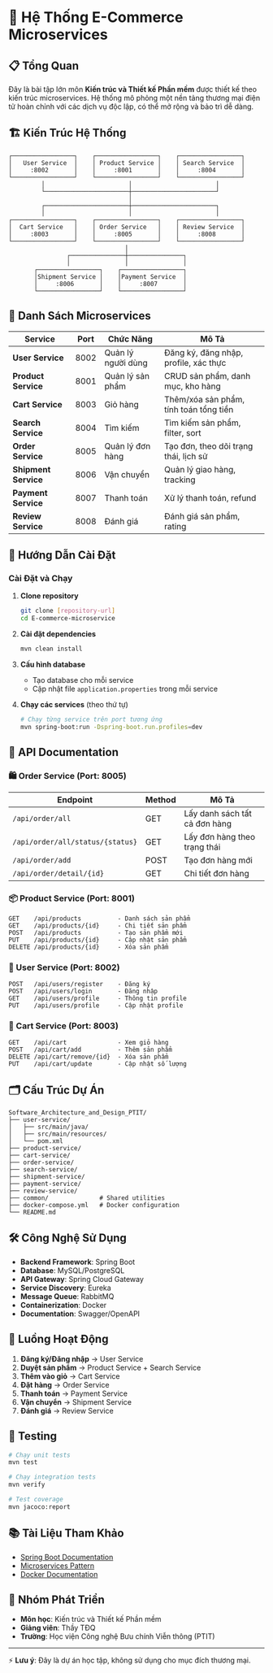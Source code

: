 # 🛒 Hệ Thống E-Commerce Microservices


## 📋 Tổng Quan

Đây là bài tập lớn môn **Kiến trúc và Thiết kế Phần mềm** được thiết kế theo kiến trúc microservices. Hệ thống mô phỏng một nền tảng thương mại điện tử hoàn chỉnh với các dịch vụ độc lập, có thể mở rộng và bảo trì dễ dàng.

## 🏗️ Kiến Trúc Hệ Thống

```
┌─────────────────┐    ┌─────────────────┐    ┌─────────────────┐
│   User Service  │    │ Product Service │    │ Search Service  │
│     :8002       │    │     :8001       │    │     :8004       │
└─────────────────┘    └─────────────────┘    └─────────────────┘
         │                       │                       │
         └───────────────────────┼───────────────────────┘
                                 │
         ┌───────────────────────┼───────────────────────┐
         │                       │                       │
┌─────────────────┐    ┌─────────────────┐    ┌─────────────────┐
│  Cart Service   │    │ Order Service   │    │ Review Service  │
│     :8003       │    │     :8005       │    │     :8008       │
└─────────────────┘    └─────────────────┘    └─────────────────┘
                                │
                ┌───────────────┼───────────────┐
                │               │               │
       ┌─────────────────┐    ┌─────────────────┐
       │Shipment Service │    │Payment Service  │
       │     :8006       │    │     :8007       │
       └─────────────────┘    └─────────────────┘
```

## 🔧 Danh Sách Microservices

| Service | Port | Chức Năng | Mô Tả |
|---------|------|-----------|-------|
| **User Service** | 8002 | Quản lý người dùng | Đăng ký, đăng nhập, profile, xác thực |
| **Product Service** | 8001 | Quản lý sản phẩm | CRUD sản phẩm, danh mục, kho hàng |
| **Cart Service** | 8003 | Giỏ hàng | Thêm/xóa sản phẩm, tính toán tổng tiền |
| **Search Service** | 8004 | Tìm kiếm | Tìm kiếm sản phẩm, filter, sort |
| **Order Service** | 8005 | Quản lý đơn hàng | Tạo đơn, theo dõi trạng thái, lịch sử |
| **Shipment Service** | 8006 | Vận chuyển | Quản lý giao hàng, tracking |
| **Payment Service** | 8007 | Thanh toán | Xử lý thanh toán, refund |
| **Review Service** | 8008 | Đánh giá | Đánh giá sản phẩm, rating |

## 🚀 Hướng Dẫn Cài Đặt



### Cài Đặt và Chạy

1. **Clone repository**
   ```bash
   git clone [repository-url]
   cd E-commerce-microservice


   ```

2. **Cài đặt dependencies**
   ```bash
   mvn clean install
   ```

3. **Cấu hình database**
   - Tạo database cho mỗi service
   - Cập nhật file `application.properties` trong mỗi service

4. **Chạy các services** (theo thứ tự)
   ```bash
   # Chạy từng service trên port tương ứng
   mvn spring-boot:run -Dspring-boot.run.profiles=dev
   ```

## 📡 API Documentation

### 🛍️ Order Service (Port: 8005)

| Endpoint | Method | Mô Tả |
|----------|--------|-------|
| `/api/order/all` | GET | Lấy danh sách tất cả đơn hàng |
| `/api/order/all/status/{status}` | GET | Lấy đơn hàng theo trạng thái |
| `/api/order/add` | POST | Tạo đơn hàng mới |
| `/api/order/detail/{id}` | GET | Chi tiết đơn hàng |

### 📦 Product Service (Port: 8001)
```
GET    /api/products          - Danh sách sản phẩm
GET    /api/products/{id}     - Chi tiết sản phẩm
POST   /api/products          - Tạo sản phẩm mới
PUT    /api/products/{id}     - Cập nhật sản phẩm
DELETE /api/products/{id}     - Xóa sản phẩm
```

### 👤 User Service (Port: 8002)
```
POST   /api/users/register    - Đăng ký
POST   /api/users/login       - Đăng nhập
GET    /api/users/profile     - Thông tin profile
PUT    /api/users/profile     - Cập nhật profile
```

### 🛒 Cart Service (Port: 8003)
```
GET    /api/cart              - Xem giỏ hàng
POST   /api/cart/add          - Thêm sản phẩm
DELETE /api/cart/remove/{id}  - Xóa sản phẩm
PUT    /api/cart/update       - Cập nhật số lượng
```

## 🗂️ Cấu Trúc Dự Án

```
Software_Architecture_and_Design_PTIT/
├── user-service/
│   ├── src/main/java/
│   ├── src/main/resources/
│   └── pom.xml
├── product-service/
├── cart-service/
├── order-service/
├── search-service/
├── shipment-service/
├── payment-service/
├── review-service/
├── common/              # Shared utilities
├── docker-compose.yml   # Docker configuration
└── README.md
```

## 🛠️ Công Nghệ Sử Dụng

- **Backend Framework**: Spring Boot
- **Database**: MySQL/PostgreSQL
- **API Gateway**: Spring Cloud Gateway
- **Service Discovery**: Eureka
- **Message Queue**: RabbitMQ
- **Containerization**: Docker
- **Documentation**: Swagger/OpenAPI

## 🔄 Luồng Hoạt Động

1. **Đăng ký/Đăng nhập** → User Service
2. **Duyệt sản phẩm** → Product Service + Search Service
3. **Thêm vào giỏ** → Cart Service
4. **Đặt hàng** → Order Service
5. **Thanh toán** → Payment Service
6. **Vận chuyển** → Shipment Service
7. **Đánh giá** → Review Service

## 🧪 Testing

```bash
# Chạy unit tests
mvn test

# Chạy integration tests
mvn verify

# Test coverage
mvn jacoco:report
```

## 📚 Tài Liệu Tham Khảo

- [Spring Boot Documentation](https://spring.io/projects/spring-boot)
- [Microservices Pattern](https://microservices.io/)
- [Docker Documentation](https://docs.docker.com/)

## 👥 Nhóm Phát Triển

- **Môn học**: Kiến trúc và Thiết kế Phần mềm
- **Giảng viên**: Thầy TĐQ
- **Trường**: Học viện Công nghệ Bưu chính Viễn thông (PTIT)

---
⚡ **Lưu ý**: Đây là dự án học tập, không sử dụng cho mục đích thương mại.
